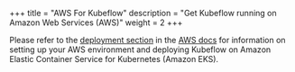 +++
title = "AWS For Kubeflow"
description = "Get Kubeflow running on Amazon Web Services (AWS)"
weight = 2
+++

Please refer to the [deployment section](/docs/aws/deploy) in the
[AWS docs](/docs/aws/) for information on setting up your AWS environment and deploying Kubeflow on Amazon Elastic Container Service for Kubernetes (Amazon EKS).
